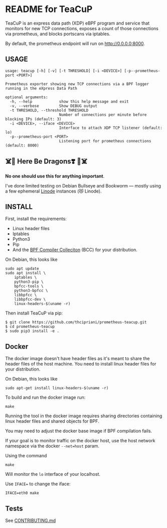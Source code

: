 README for TeaCuP
=================

TeaCuP is an express data path (XDP) eBPF program and service that monitors for
new TCP connections, exposes a count of those connections via prometheus, and
blocks portscans via iptables.

By default, the prometheus endpoint will run on http://0.0.0.0:8000.

USAGE
-----

	usage: teacup [-h] [-v] [-t THRESHOLD] [-i <DEVICE>] [-p--prometheus-port <PORT>]

	Prometheus exporter showing new TCP connections via a BPF logger running in the eXpress Data Path

	optional arguments:
	  -h, --help            show this help message and exit
	  -v, --verbose         Show DEBUG output
	  -t THRESHOLD, --threshold THRESHOLD
							Number of connections per minute before blocking IPs (default: 3)
	  -i <DEVICE>, --iface <DEVICE>
							Interface to attach XDP TCP listener (default: lo)
	  -p--prometheus-port <PORT>
							Listening port for prometheus connections (default: 8000)

☠️🐉 Here Be Dragons❣️ 🐉☠️
-------------------------

**No one should use this for anything important**.

I've done limited testing on Debian Bullseye and Bookworm — mostly using a few
ephemeral [Linode](https://www.linode.com/) instances (😻 Linode).

INSTALL
-------

First, install the requirements:

* Linux header files
* Iptables
* Python3
* Pip
* And the [BPF Compiler Colleciton](https://github.com/iovisor/bcc/blob/master/INSTALL.md) (BCC) for your distribution.

On Debian, this looks like

```
sudo apt update
sudo apt install \
    iptables \
    python3-pip \
    bpfcc-tools \
    python3-bpfcc \
    libbpfcc \
    libbpfcc-dev \
    linux-headers-$(uname -r)
```

Then install TeaCuP via pip:

```
$ git clone https://github.com/thcipriani/prometheus-teacup.git
$ cd prometheus-teacup
$ sudo pip3 install -e .
```

Docker
------

The docker image doesn't have header files as it's meant to share the header
files of the host machine. You need to install linux header files for your
distribution.

On Debian, this looks like

```
sudo apt-get install linux-headers-$(uname -r)
```

To build and run the docker image run:

    make

Running the tool in the docker image requires sharing directories containing
linux header files and shared objects for BPF.

You may need to adjust the docker base image if BPF compilation fails.

If your goal is to monitor traffic on the docker host, use the host network
namespace via the docker `--net=host` param.

Using the command

    make

Will monitor the `lo` interface of your localhost.

Use `IFACE=` to change the iface:

    IFACE=eth0 make

Tests
-----

See [CONTRIBUTING.md](CONTRIBUTING.md)
